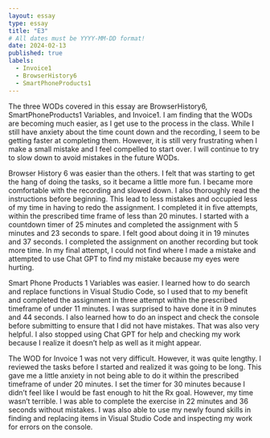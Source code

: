 ```yaml
---
layout: essay
type: essay
title: "E3"
# All dates must be YYYY-MM-DD format!
date: 2024-02-13
published: true
labels:
  - Invoice1
  - BrowserHistory6
  - SmartPhoneProducts1
---
```


The three WODs covered in this essay are BrowserHistory6, SmartPhoneProducts1 Variables, and Invoice1. I am finding that the WODs are becoming much easier, as I get use to the process in the class. While I still have anxiety about the time count down and the recording, I seem to be getting faster at completing them. However, it is still very frustrating when I make a small mistake and I feel compelled to start over. I will continue to try to slow down to avoid mistakes in the future WODs.

Browser History 6 was easier than the others. I felt that was starting to get the hang of doing the tasks, so it became a little more fun. I became more comfortable with the recording and slowed down. I also thoroughly read the instructions before beginning. This lead to less mistakes and occupied less of my time in having to redo the assignment. I completed it in five attempts, within the prescribed time frame of less than 20 minutes. I started with a countdown timer of 25 minutes and completed the assignment with 5 minutes and 23 seconds to spare. I felt good about doing it in 19 minutes and 37 seconds. I completed the assignment on another recording but took more time. In my final attempt, I could not find where I made a mistake and attempted to use Chat GPT to find my mistake because my eyes were hurting. 

Smart Phone Products 1 Variables was easier. I learned how to do search and replace functions in Visual Studio Code, so I used that to my benefit and completed the assignment in three attempt within the prescribed timeframe of under 11 minutes. I was surprised to have done it in 9 minutes and 44 seconds. I also learned how to do an inspect and check the console before submitting to ensure that I did not have mistakes. That was also very helpful. I also stopped using Chat GPT for help and checking my work because I realize it doesn’t help as well as it might appear. 

The WOD for Invoice 1 was not very difficult. However, it was quite lengthy. I reviewed the tasks before I started and realized it was going to be long. This gave me a little anxiety in not being able to do it within the prescribed timeframe of under 20 minutes. I set the timer for 30 minutes because I didn’t feel like I would be fast enough to hit the Rx goal. However, my time wasn’t terrible. I was able to complete the exercise in 22 minutes and 36 seconds without mistakes. I was also able to use my newly found skills in finding and replacing items in Visual Studio Code and inspecting my work for errors on the console.
